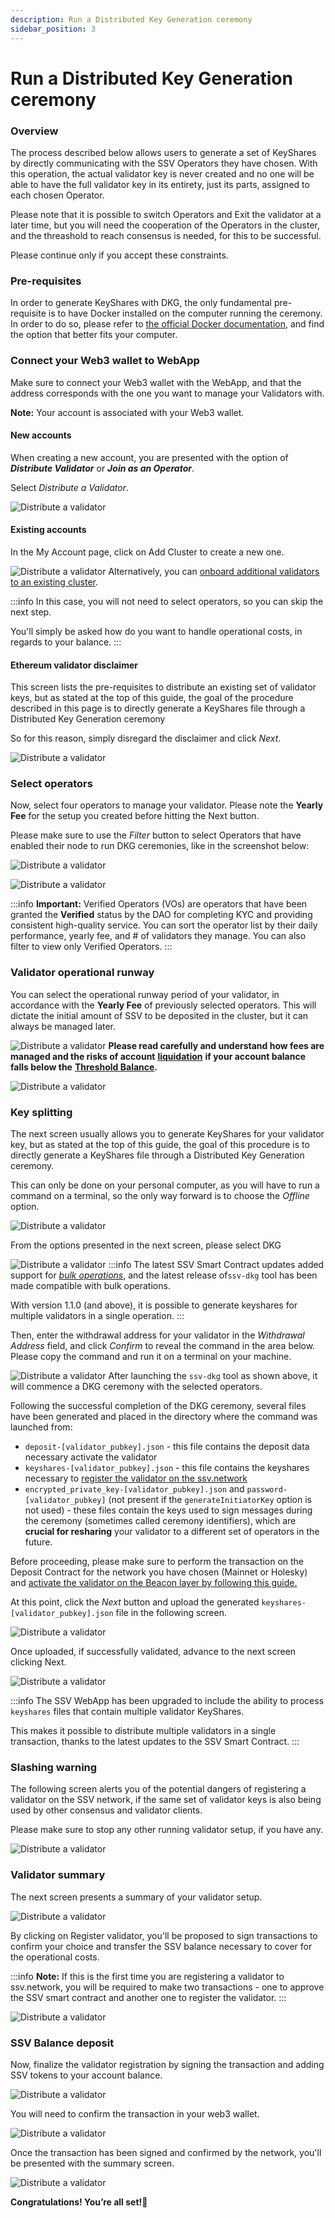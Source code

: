 ```yaml
---
description: Run a Distributed Key Generation ceremony
sidebar_position: 3
---
```


# Run a Distributed Key Generation ceremony

### Overview

The process described below allows users to generate a set of KeyShares by directly communicating with the SSV Operators they have chosen. With this operation, the actual validator key is never created and no one will be able to have the full validator key in its entirety, just its parts, assigned to each chosen Operator.

Please note that it is possible to switch Operators and Exit the validator at a later time, but you will need the cooperation of the Operators in the cluster, and the threashold to reach consensus is needed, for this to be successful.

Please continue only if you accept these constraints.

### Pre-requisites

In order to generate KeyShares with DKG, the only fundamental pre-requisite is to have Docker installed on the computer running the ceremony. In order to do so, please refer to [the official Docker documentation](https://docs.docker.com/engine/install/), and find the option that better fits your computer.

### Connect your Web3 wallet to WebApp

Make sure to connect your Web3 wallet with the WebApp, and that the address corresponds with the one you want to manage your Validators with.


**Note:** Your account is associated with your Web3 wallet.


#### New accounts

When creating a new account, you are presented with the option of _**Distribute Validator**_ or _**Join as an Operator**_.

Select _Distribute a Validator_.

![Distribute a validator](/img/dkg-ceremony-1.avif)

#### Existing accounts

In the My Account page, click on Add Cluster to create a new one.

![Distribute a validator](/img/dkg-ceremony-2.avif)
Alternatively, you can [onboard additional validators to an existing cluster](../cluster-management/adding-validator-to-existing-cluster.md).

:::info
In this case, you will not need to select operators, so you can skip the next step.

You'll simply be asked how do you want to handle operational costs, in regards to your balance.
:::

#### Ethereum validator disclaimer

This screen lists the pre-requisites to distribute an existing set of validator keys, but as stated at the top of this guide, the goal of the procedure described in this page is to directly generate a KeyShares file through a Distributed Key Generation ceremony

So for this reason, simply disregard the disclaimer and click _Next_.

![Distribute a validator](/img/dkg-ceremony-3.avif)

### Select operators

Now, select four operators to manage your validator. Please note the **Yearly Fee** for the setup you created before hitting the Next button.

Please make sure to use the _Filter_ button to select Operators that have enabled their node to run DKG ceremonies, like in the screenshot below:

![Distribute a validator](/img/dkg-ceremony-4.avif)

![Distribute a validator](/img/dkg-ceremony-5.avif)


:::info
**Important:** Verified Operators (VOs) are operators that have been granted the **Verified** status by the DAO for completing KYC and providing consistent high-quality service. You can sort the operator list by their daily performance, yearly fee, and # of validators they manage. You can also filter to view only Verified Operators.
:::

### Validator operational runway

You can select the operational runway period of your validator, in accordance with the **Yearly Fee** of previously selected operators. This will dictate the initial amount of SSV to be deposited in the cluster, but it can always be managed later.

![Distribute a validator](/img/dkg-ceremony-6.avif)
**Please read carefully and understand how fees are managed and the risks of account** [**liquidation**](https://ssv.network/glossary/#liquidation) **if your account balance falls below the** [**Threshold Balance**](https://ssv.network/glossary/##threshold-balance)**.**

![Distribute a validator](/img/dkg-ceremony-7.avif)

### Key splitting

The next screen usually allows you to generate KeyShares for your validator key, but as stated at the top of this guide, the goal of this procedure is to directly generate a KeyShares file through a Distributed Key Generation ceremony.

This can only be done on your personal computer, as you will have to run a command on a terminal, so the only way forward is to choose the _Offline_ option.

![Distribute a validator](/img/dkg-ceremony-8.avif)

From the options presented in the next screen, please select DKG

![Distribute a validator](/img/dkg-ceremony-9.avif)
:::info
The latest SSV Smart Contract updates added support for [_bulk operations_](../../developers/smart-contracts/ssvnetwork.md#bulkregistervalidator-publickey-operatorids-shares-amount-cluster), and the latest release of`ssv-dkg` tool has been made compatible with bulk operations.

With version 1.1.0 (and above), it is possible to generate keyshares for multiple validators in a single operation.
:::

Then, enter the withdrawal address for your validator in the _Withdrawal Address_ field, and click _Confirm_ to reveal the command in the area below. Please copy the command and run it on a terminal on your machine.

![Distribute a validator](/img/dkg-ceremony-10.avif)
After launching the `ssv-dkg` tool as shown above, it will commence a DKG ceremony with the selected operators.

Following the successful completion of the DKG ceremony, several files have been generated and placed in the directory where the command was launched from:

* `deposit-[validator_pubkey].json` -  this file contains the deposit data necessary activate the validator
* `keyshares-[validator_pubkey].json` - this file contains the keyshares necessary to [register the validator on the ssv.network](distributing-a-validator.md)
* `encrypted_private_key-[validator_pubkey].json` and `password-[validator_pubkey]` (not present if the `generateInitiatorKey` option is not used) - these files contain the keys used to sign messages during the ceremony (sometimes called ceremony identifiers), which are **crucial for resharing** your validator to a different set of operators in the future.

Before proceeding, please make sure to perform the transaction on the Deposit Contract for the network you have chosen (Mainnet or Holesky) and [activate the validator on the Beacon layer by following this guide.](creating-a-new-validator.md#activate-validator-keys)

At this point, click the _Next_ button and upload the generated `keyshares-[validator_pubkey].json` file in the following screen.

![Distribute a validator](/img/dkg-ceremony-11.avif)

Once uploaded, if successfully validated, advance to the next screen clicking Next.

![Distribute a validator](/img/dkg-ceremony-12.avif)

:::info
The SSV WebApp has been upgraded to include the ability to process `keyshares` files that contain multiple validator KeyShares.

This makes it possible to distribute multiple validators in a single transaction, thanks to the latest updates to the SSV Smart Contract.
:::

### Slashing warning

The following screen alerts you of the potential dangers of registering a validator on the SSV network, if the same set of validator keys is also being used by other consensus and validator clients.

Please make sure to stop any other running validator setup, if you have any.

![Distribute a validator](/img/dkg-ceremony-13.avif)
### Validator summary

The next screen presents a summary of your validator setup.

![Distribute a validator](/img/dkg-ceremony-14.avif)

By clicking on Register validator, you'll be proposed to sign transactions to confirm your choice and transfer the SSV balance necessary to cover for the operational costs.

:::info
**Note:** If this is the first time you are registering a validator to ssv.network, you will be required to make two transactions - one to approve the SSV smart contract and another one to register the validator.
:::

![Distribute a validator](/img/dkg-ceremony-15.avif)
### SSV Balance deposit

Now, finalize the validator registration by signing the transaction and adding SSV tokens to your account balance.

<div style={{ display: 'flex', justifyContent: 'center' }}>
  <img src="/img/dkg-ceremony-16.png" alt="Distribute a validator" />
</div>



You will need to confirm the transaction in your web3 wallet.

![Distribute a validator](/img/dkg-ceremony-17.avif)

Once the transaction has been signed and confirmed by the network, you'll be presented with the summary screen.

![Distribute a validator](/img/dkg-ceremony-18.avif)

**Congratulations! You’re all set!🥳**

